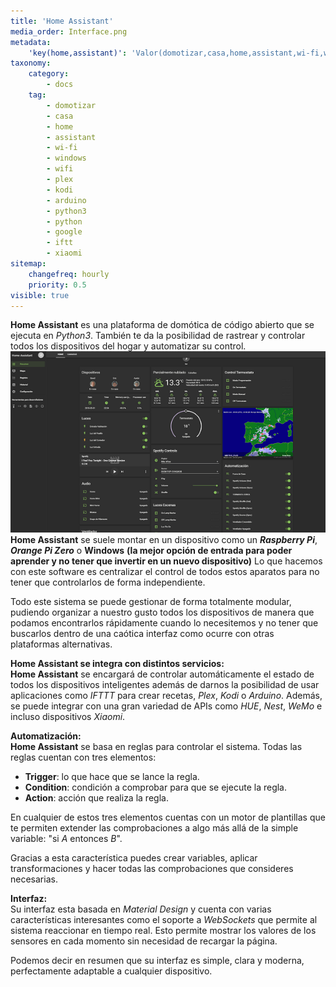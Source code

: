 ```yaml
---
title: 'Home Assistant'
media_order: Interface.png
metadata:
    'key(home,assistant)': 'Valor(domotizar,casa,home,assistant,wi-fi,windows,wifi,plex,kodi,arduino,python3,python,google,iftt,xiaomi)'
taxonomy:
    category:
        - docs
    tag:
        - domotizar
        - casa
        - home
        - assistant
        - wi-fi
        - windows
        - wifi
        - plex
        - kodi
        - arduino
        - python3
        - python
        - google
        - iftt
        - xiaomi
sitemap:
    changefreq: hourly
    priority: 0.5
visible: true
---
```


**Home Assistant** es una plataforma de domótica de código abierto que se ejecuta en _Python3_. También te da la posibilidad de rastrear y controlar todos los dispositivos del hogar y automatizar su control.
![](Interface.png)
**Home Assistant** se suele montar en un dispositivo como un **_Raspberry Pi_**, **_Orange Pi Zero_** o **Windows** **(la mejor opción de entrada para poder aprender y no tener que invertir en un nuevo dispositivo)**
Lo que hacemos con este software es centralizar el control de todos estos aparatos para no tener que controlarlos de forma independiente.

Todo este sistema se puede gestionar de forma totalmente modular, pudiendo organizar a nuestro gusto todos los dispositivos de manera que podamos encontrarlos rápidamente cuando lo necesitemos y no tener que buscarlos dentro de una caótica interfaz como ocurre con otras plataformas alternativas.



**Home Assistant se integra con distintos servicios:**<br/>
**Home Assistant** se encargará de controlar automáticamente el estado de todos los dispositivos inteligentes además de darnos la posibilidad de usar aplicaciones como _IFTTT_ para crear recetas, _Plex_, _Kodi_ o _Arduino_. Además, se puede integrar con una gran variedad de APIs como _HUE_, _Nest_, _WeMo_ e incluso dispositivos _Xiaomi_.

**Automatización:**<br/>
**Home Assistant** se basa en reglas para controlar el sistema. Todas las reglas cuentan con tres elementos:

* **Trigger**: lo que hace que se lance la regla.
* **Condition**: condición a comprobar para que se ejecute la regla.
* **Action**: acción que realiza la regla.

En cualquier de estos tres elementos cuentas con un motor de plantillas que te permiten extender las comprobaciones a algo más allá de la simple variable: "si _A_ entonces _B_".

Gracias a esta característica puedes crear variables, aplicar transformaciones y hacer todas las comprobaciones que consideres necesarias.

**Interfaz:**<br/>
Su interfaz esta basada en _Material Design_ y cuenta con varias características interesantes como el soporte a _WebSockets_ que permite al sistema reaccionar en tiempo real. Esto permite mostrar los valores de los sensores en cada momento sin necesidad de recargar la página.

Podemos decir en resumen que su interfaz es simple, clara y moderna, perfectamente adaptable a cualquier dispositivo.